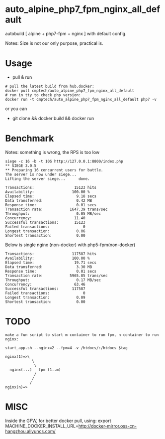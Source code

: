# auto_alpine_php7_fpm_nginx_all_default

autobuild [ alpine + php7-fpm + nginx ] with default config.

Notes: Size is not our only purpose, practical is.

# Usage

* pull & run
```
# pull the latest build from hub.docker:
docker pull cmptech/auto_alpine_php7_fpm_nginx_all_default
# run in tty to check php version:
docker run -t cmptech/auto_alpine_php7_fpm_nginx_all_default php7 -v
```

or you can 

* git clone && docker build && docker run


# Benchmark
Notes: something is wrong, the RPS is too low
```
siege -c 16 -b -t 10S http://127.0.0.1:8800/index.php
** SIEGE 3.0.5
** Preparing 16 concurrent users for battle.
The server is now under siege...
Lifting the server siege...      done.

Transactions:                  15123 hits
Availability:                 100.00 %
Elapsed time:                   9.18 secs
Data transferred:               0.42 MB
Response time:                  0.01 secs
Transaction rate:            1647.39 trans/sec
Throughput:                     0.05 MB/sec
Concurrency:                   11.40
Successful transactions:       15123
Failed transactions:               0
Longest transaction:            0.06
Shortest transaction:           0.00
```

Below is single nginx (non-docker) with php5-fpm(non-docker)
```
Transactions:                 117587 hits
Availability:                 100.00 %
Elapsed time:                  19.71 secs
Data transferred:               3.30 MB
Response time:                  0.01 secs
Transaction rate:            5965.85 trans/sec
Throughput:                     0.17 MB/sec
Concurrency:                   63.46
Successful transactions:      117587
Failed transactions:               0
Longest transaction:            0.09
Shortest transaction:           0.00
```
# TODO

```
make a fun script to start m container to run fpm, n container to run nginx:

start_app.sh --nginx=2 --fpm=4 -v /htdocs/:/htdocs $tag

nginx(1)=>\
            \
             \
  nginx(...)   fpm (1..m)
             /
            /
           /
nginx(n)=>
```

# MISC

Inside the GFW, for better docker pull, using:
export MACHINE_DOCKER_INSTALL_URL=http://docker-mirror.oss-cn-hangzhou.aliyuncs.com/
